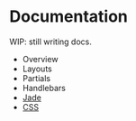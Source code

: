 # Documentation

WIP: still writing docs.

- Overview
- Layouts
- Partials
- Handlebars
- [Jade](jade.md)
- [CSS](css.md)
